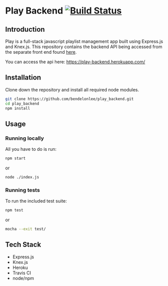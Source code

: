 # Play Backend [![Build Status](https://travis-ci.org/bendelonlee/play_backend.svg?branch=master)](https://travis-ci.org/bendelonlee/play_backend)

## Introduction

Play is a full-stack javascript playlist management app built using Express.js and Knex.js. This repository contains the backend API being accessed from the separate front end found [here](https://github.com/bendelonlee/playFrontend).

You can access the api here: https://play-backend.herokuapp.com/

## Installation

Clone down the repository and install all required node modules.

```bash
git clone https://github.com/bendelonlee/play_backend.git
cd play_backend
npm install
```

## Usage

### Running locally

All you have to do is run:

```bash
npm start
```

or

```bash
node ./index.js
```

### Running tests

To run the included test suite:

```bash
npm test
```

or 

```bash
mocha --exit test/
```

## Tech Stack
- Express.js
- Knex.js
- Heroku
- Travis CI
- node/npm
